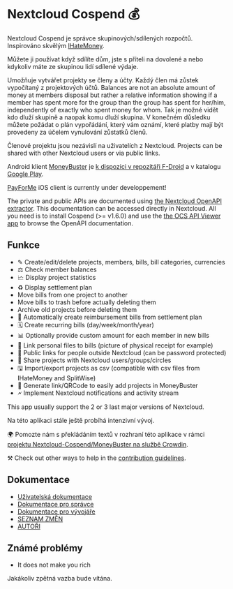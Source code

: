 # Nextcloud Cospend 💰

Nextcloud Cospend je správce skupinových/sdílených rozpočtů. Inspirováno skvělým [IHateMoney](https://github.com/spiral-project/ihatemoney/).

Můžete ji používat když sdílíte dům, jste s příteli na dovolené a nebo kdykoliv máte ze skupinou lidí sdílené výdaje.

Umožňuje vytvářet projekty se členy a účty. Každý člen má zůstek vypočítaný z projektových účtů. Balances are not an absolute amount of money at members disposal but rather a relative information showing if a member has spent more for the group than the group has spent for her/him, independently of exactly who spent money for whom. Tak je možné vidět kdo dluží skupině a naopak komu dluží skupina. V konečném důsledku můžete požádat o plán vypořádání, který vám oznámí, které platby mají být provedeny za účelem vynulování zůstatků členů.

Členové projektu jsou nezávislí na uživatelích z Nextcloud. Projects can be shared with other Nextcloud users or via public links.

Android klient [MoneyBuster](https://gitlab.com/eneiluj/moneybuster) je [k dispozici v repozitáři F-Droid](https://f-droid.org/packages/net.eneiluj.moneybuster/) a v katalogu [Google Play](https://play.google.com/store/apps/details?id=net.eneiluj.moneybuster).

[PayForMe](https://github.com/mayflower/PayForMe) iOS client is currently under developpement!

The private and public APIs are documented using [the Nextcloud OpenAPI extractor](https://github.com/nextcloud/openapi-extractor/). This documentation can be accessed directly in Nextcloud. All you need is to install Cospend (>= v1.6.0) and use the [the OCS API Viewer app](https://apps.nextcloud.com/apps/ocs_api_viewer) to browse the OpenAPI documentation.

## Funkce

* ✎ Create/edit/delete projects, members, bills, bill categories, currencies
* ⚖ Check member balances
* 🗠 Display project statistics
* ♻ Display settlement plan
* Move bills from one project to another
* Move bills to trash before actually deleting them
* Archive old projects before deleting them
* 🎇 Automatically create reimbursement bills from settlement plan
* 🗓 Create recurring bills (day/week/month/year)
* 📊 Optionally provide custom amount for each member in new bills
* 🔗 Link personal files to bills (picture of physical receipt for example)
* 👩 Public links for people outside Nextcloud (can be password protected)
* 👫 Share projects with Nextcloud users/groups/circles
* 🖫 Import/export projects as csv (compatible with csv files from IHateMoney and SplitWise)
* 🔗 Generate link/QRCode to easily add projects in MoneyBuster
* 🗲 Implement Nextcloud notifications and activity stream

This app usually support the 2 or 3 last major versions of Nextcloud.

Na této aplikaci stále ještě probíhá intenzivní vývoj.

🌍 Pomozte nám s překládáním textů v rozhraní této aplikace v rámci [projektu Nextcloud-Cospend/MoneyBuster na službě Crowdin](https://crowdin.com/project/moneybuster).

⚒ Check out other ways to help in the [contribution guidelines](https://github.com/julien-nc/cospend-nc/blob/master/CONTRIBUTING.md).

## Dokumentace

* [Uživatelská dokumentace](https://github.com/julien-nc/cospend-nc/blob/master/docs/user.md)
* [Dokumentace pro správce](https://github.com/julien-nc/cospend-nc/blob/master/docs/admin.md)
* [Dokumentace pro vývojáře](https://github.com/julien-nc/cospend-nc/blob/master/docs/dev.md)
* [SEZNAM ZMĚN](https://github.com/julien-nc/cospend-nc/blob/master/CHANGELOG.md#change-log)
* [AUTOŘI](https://github.com/julien-nc/cospend-nc/blob/master/AUTHORS.md#authors)

## Známé problémy

* It does not make you rich

Jakákoliv zpětná vazba bude vítána.

